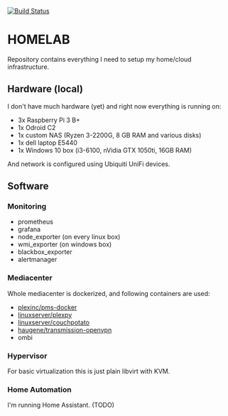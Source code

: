 [![Build Status](https://travis-ci.org/paulfantom/homelab.svg?branch=master)](https://travis-ci.org/paulfantom/homelab)

# HOMELAB

Repository contains everything I need to setup my home/cloud infrastructure.

## Hardware (local)

I don't have much hardware (yet) and right now everything is running on:
- 3x Raspberry Pi 3 B+
- 1x Odroid C2
- 1x custom NAS (Ryzen 3-2200G, 8 GB RAM and various disks)
- 1x dell laptop E5440
- 1x Windows 10 box (i3-6100, nVidia GTX 1050ti, 16GB RAM)

And network is configured using Ubiquiti UniFi devices.

## Software

### Monitoring

- prometheus
- grafana
- node_exporter (on every linux box)
- wmi_exporter (on windows box)
- blackbox_exporter
- alertmanager

### Mediacenter

Whole mediacenter is dockerized, and following containers are used:
- [plexinc/pms-docker](https://hub.docker.com/plexinc/pms-docker)
- [linuxserver/plexpy](https://hub.docker.com/linuxserver/plexpy)
- [linuxserver/couchpotato](https://hub.docker.com/linuxserver/couchpotato)
- [haugene/transmission-openvpn](https://hub.docker.com/haugene/transmission-openvpn)
- ombi

### Hypervisor

For basic virtualization this is just plain libvirt with KVM.

### Home Automation

I'm running Home Assistant. (TODO)

